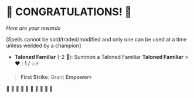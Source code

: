 # :sparkler: CONGRATULATIONS! :sparkler: 
*Here are your rewards*

[Spells cannot be sold/traded/modified and only one can be used at a time unless weilded by a champion]

- **Taloned Familiar** (-2 :large_blue_diamond:): Summon a Taloned Familiar 
**__Taloned Familiar__**
﻿> :heart:﻿﻿﻿ : 1 / :boom::zap:
> **First Strike**: Grant __Empower__🌀


:sparkler: :sparkler: :sparkler: :sparkler: :sparkler: :sparkler: :sparkler: :sparkler: :sparkler: :sparkler: 